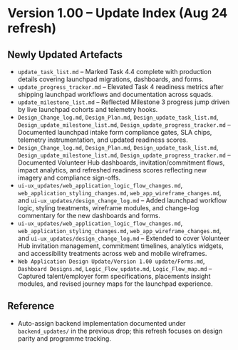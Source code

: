 # Version 1.00 – Update Index (Aug 24 refresh)

## Newly Updated Artefacts
- `update_task_list.md` – Marked Task 4.4 complete with production details covering launchpad migrations, dashboards, and forms.
- `update_progress_tracker.md` – Elevated Task 4 readiness metrics after shipping launchpad workflows and documentation across squads.
- `update_milestone_list.md` – Reflected Milestone 3 progress jump driven by live launchpad cohorts and telemetry hooks.
- `Design_Change_log.md`, `Design_Plan.md`, `Design_update_task_list.md`, `Design_update_milestone_list.md`, `Design_update_progress_tracker.md` – Documented launchpad intake form compliance gates, SLA chips, telemetry instrumentation, and updated readiness scores.
- `Design_Change_log.md`, `Design_Plan.md`, `Design_update_task_list.md`, `Design_update_milestone_list.md`, `Design_update_progress_tracker.md` – Documented Volunteer Hub dashboards, invitation/commitment flows, impact analytics, and refreshed readiness scores reflecting new imagery and compliance sign-offs.
- `ui-ux_updates/web_application_logic_flow_changes.md`, `web_application_styling_changes.md`, `web_app_wireframe_changes.md`, and `ui-ux_updates/design_change_log.md` – Added launchpad workflow logic, styling treatments, wireframe modules, and change-log commentary for the new dashboards and forms.
- `ui-ux_updates/web_application_logic_flow_changes.md`, `web_application_styling_changes.md`, `web_app_wireframe_changes.md`, and `ui-ux_updates/design_change_log.md` – Extended to cover Volunteer Hub invitation management, commitment timelines, analytics widgets, and accessibility treatments across web and mobile wireframes.
- `Web Application Design Update/Version 1.00 update/Forms.md`, `Dashboard Designs.md`, `Logic_Flow_update.md`, `Logic_Flow_map.md` – Captured talent/employer form specifications, placements insight modules, and revised journey maps for the launchpad experience.

## Reference
- Auto-assign backend implementation documented under `backend_updates/` in the previous drop; this refresh focuses on design parity and programme tracking.

